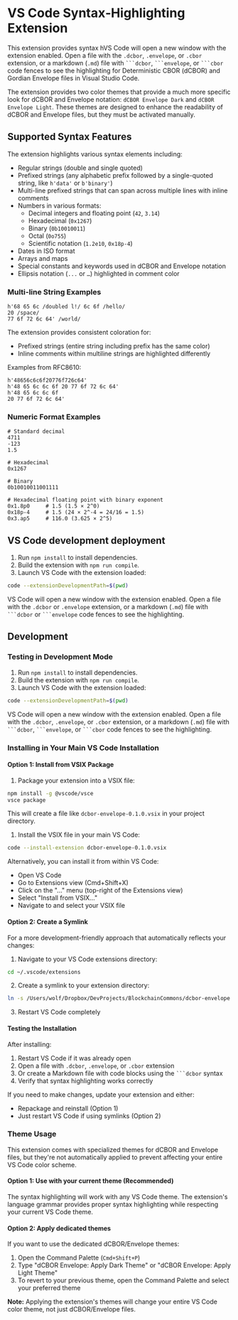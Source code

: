 # VS Code Syntax‑Highlighting Extension

This extension provides syntax hVS Code will open a new window with the extension enabled. Open a file with the `.dcbor`, `.envelope`, or `.cbor` extension, or a markdown (`.md`) file with ` ```dcbor `, ` ```envelope `, or ` ```cbor ` code fences to see the highlighting for Deterministic CBOR (dCBOR) and Gordian Envelope files in Visual Studio Code.

The extension provides two color themes that provide a much more specific look for dCBOR and Envelope notation: `dCBOR Envelope Dark` and `dCBOR Envelope Light`. These themes are designed to enhance the readability of dCBOR and Envelope files, but they must be activated manually.

## Supported Syntax Features

The extension highlights various syntax elements including:

- Regular strings (double and single quoted)
- Prefixed strings (any alphabetic prefix followed by a single-quoted string, like `h'data'` or `b'binary'`)
- Multi-line prefixed strings that can span across multiple lines with inline comments
- Numbers in various formats:
  - Decimal integers and floating point (`42`, `3.14`)
  - Hexadecimal (`0x1267`)
  - Binary (`0b10010011`)
  - Octal (`0o755`)
  - Scientific notation (`1.2e10`, `0x18p-4`)
- Dates in ISO format
- Arrays and maps
- Special constants and keywords used in dCBOR and Envelope notation
- Ellipsis notation (`...` or `…`) highlighted in comment color

### Multi-line String Examples

```dcbor
h'68 65 6c /doubled l!/ 6c 6f /hello/
20 /space/
77 6f 72 6c 64' /world/
```

The extension provides consistent coloration for:
- Prefixed strings (entire string including prefix has the same color)
- Inline comments within multiline strings are highlighted differently

Examples from RFC8610:

```dcbor
h'48656c6c6f20776f726c64'
h'48 65 6c 6c 6f 20 77 6f 72 6c 64'
h'48 65 6c 6c 6f
20 77 6f 72 6c 64'
```

### Numeric Format Examples

```dcbor
# Standard decimal
4711
-123
1.5

# Hexadecimal
0x1267

# Binary
0b10010011001111

# Hexadecimal floating point with binary exponent
0x1.8p0     # 1.5 (1.5 × 2^0)
0x18p-4     # 1.5 (24 × 2^-4 = 24/16 = 1.5)
0x3.ap5     # 116.0 (3.625 × 2^5)
```

## VS Code development deployment

1. Run `npm install` to install dependencies.
2. Build the extension with `npm run compile`.
3. Launch VS Code with the extension loaded:

```bash
code --extensionDevelopmentPath=$(pwd)
```

VS Code will open a new window with the extension enabled. Open a file with the `.dcbor` or `.envelope` extension, or a markdown (`.md`) file with ` ```dcbor ` or ` ```envelope ` code fences to see the highlighting.

## Development

### Testing in Development Mode

1. Run `npm install` to install dependencies.
2. Build the extension with `npm run compile`.
3. Launch VS Code with the extension loaded:

```bash
code --extensionDevelopmentPath=$(pwd)
```

VS Code will open a new window with the extension enabled. Open a file with the `.dcbor`, `.envelope`, or `.cbor` extension, or a markdown (`.md`) file with ` ```dcbor `, ` ```envelope `, or ` ```cbor ` code fences to see the highlighting.

### Installing in Your Main VS Code Installation

#### Option 1: Install from VSIX Package

1. Package your extension into a VSIX file:

```bash
npm install -g @vscode/vsce
vsce package
```

This will create a file like `dcbor-envelope-0.1.0.vsix` in your project directory.

1. Install the VSIX file in your main VS Code:

```bash
code --install-extension dcbor-envelope-0.1.0.vsix
```

Alternatively, you can install it from within VS Code:
- Open VS Code
- Go to Extensions view (Cmd+Shift+X)
- Click on the "..." menu (top-right of the Extensions view)
- Select "Install from VSIX..."
- Navigate to and select your VSIX file

#### Option 2: Create a Symlink

For a more development-friendly approach that automatically reflects your changes:

1. Navigate to your VS Code extensions directory:

```bash
cd ~/.vscode/extensions
```

2. Create a symlink to your extension directory:

```bash
ln -s /Users/wolf/Dropbox/DevProjects/BlockchainCommons/dcbor-envelope dcbor-envelope
```

3. Restart VS Code completely

#### Testing the Installation

After installing:

1. Restart VS Code if it was already open
2. Open a file with `.dcbor`, `.envelope`, or `.cbor` extension
3. Or create a Markdown file with code blocks using the ` ```dcbor ` syntax
4. Verify that syntax highlighting works correctly

If you need to make changes, update your extension and either:
- Repackage and reinstall (Option 1)
- Just restart VS Code if using symlinks (Option 2)

### Theme Usage

This extension comes with specialized themes for dCBOR and Envelope files, but they're not automatically applied to prevent affecting your entire VS Code color scheme.

#### Option 1: Use with your current theme (Recommended)

The syntax highlighting will work with any VS Code theme. The extension's language grammar provides proper syntax highlighting while respecting your current VS Code theme.

#### Option 2: Apply dedicated themes

If you want to use the dedicated dCBOR/Envelope themes:

1. Open the Command Palette (`Cmd+Shift+P`)
2. Type "dCBOR Envelope: Apply Dark Theme" or "dCBOR Envelope: Apply Light Theme"
3. To revert to your previous theme, open the Command Palette and select your preferred theme

**Note:** Applying the extension's themes will change your entire VS Code color theme, not just dCBOR/Envelope files.
